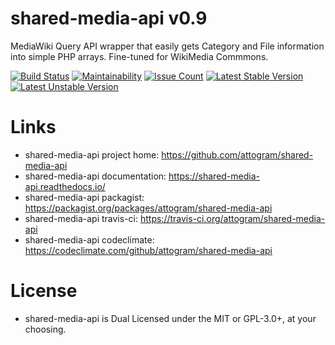 # shared-media-api v0.9

MediaWiki Query API wrapper that easily gets Category and File information into simple PHP arrays. 
Fine-tuned for WikiMedia Commmons. 

[![Build Status](https://travis-ci.org/attogram/shared-media-api.svg?branch=master)](https://travis-ci.org/attogram/shared-media-api)
[![Maintainability](https://api.codeclimate.com/v1/badges/495c792e36f498fed6ef/maintainability)](https://codeclimate.com/github/attogram/shared-media-api/maintainability)
[![Issue Count](https://codeclimate.com/github/attogram/shared-media-api/badges/issue_count.svg)](https://codeclimate.com/github/attogram/shared-media-api)
[![Latest Stable Version](https://poser.pugx.org/attogram/shared-media-api/v/stable)](https://packagist.org/packages/attogram/shared-media-api)
[![Latest Unstable Version](https://poser.pugx.org/attogram/shared-media-api/v/unstable)](https://packagist.org/packages/attogram/shared-media-api)

# Links

* shared-media-api project home: https://github.com/attogram/shared-media-api
* shared-media-api documentation: https://shared-media-api.readthedocs.io/
* shared-media-api packagist: https://packagist.org/packages/attogram/shared-media-api
* shared-media-api travis-ci: https://travis-ci.org/attogram/shared-media-api
* shared-media-api codeclimate: https://codeclimate.com/github/attogram/shared-media-api

# License

* shared-media-api is Dual Licensed under the MIT or GPL-3.0+, at your choosing.
